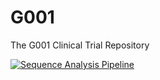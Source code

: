# G001
The G001 Clinical Trial Repository

[![Sequence Analysis Pipeline](https://github.com/SchiefLab/G001/actions/workflows/integration.yml/badge.svg?branch=main)](https://github.com/SchiefLab/G001/actions/workflows/integration.yml)
